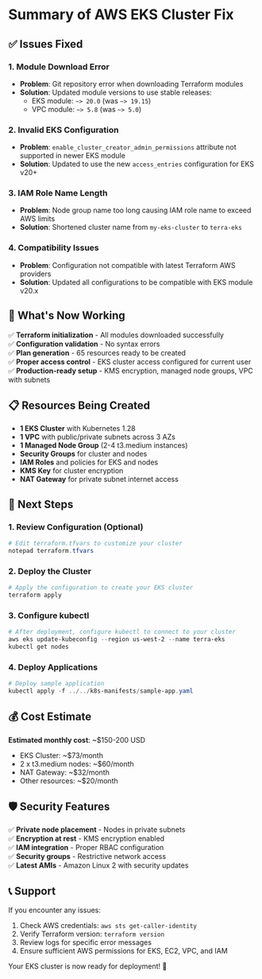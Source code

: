 # Summary of AWS EKS Cluster Fix

## ✅ Issues Fixed

### 1. **Module Download Error**
- **Problem**: Git repository error when downloading Terraform modules
- **Solution**: Updated module versions to use stable releases:
  - EKS module: `~> 20.0` (was `~> 19.15`)
  - VPC module: `~> 5.8` (was `~> 5.0`)

### 2. **Invalid EKS Configuration**
- **Problem**: `enable_cluster_creator_admin_permissions` attribute not supported in newer EKS module
- **Solution**: Updated to use the new `access_entries` configuration for EKS v20+

### 3. **IAM Role Name Length**
- **Problem**: Node group name too long causing IAM role name to exceed AWS limits
- **Solution**: Shortened cluster name from `my-eks-cluster` to `terra-eks`

### 4. **Compatibility Issues**
- **Problem**: Configuration not compatible with latest Terraform AWS providers
- **Solution**: Updated all configurations to be compatible with EKS module v20.x

## 🚀 What's Now Working

✅ **Terraform initialization** - All modules downloaded successfully  
✅ **Configuration validation** - No syntax errors  
✅ **Plan generation** - 65 resources ready to be created  
✅ **Proper access control** - EKS cluster access configured for current user  
✅ **Production-ready setup** - KMS encryption, managed node groups, VPC with subnets  

## 📋 Resources Being Created

- **1 EKS Cluster** with Kubernetes 1.28
- **1 VPC** with public/private subnets across 3 AZs
- **1 Managed Node Group** (2-4 t3.medium instances)
- **Security Groups** for cluster and nodes
- **IAM Roles** and policies for EKS and nodes
- **KMS Key** for cluster encryption
- **NAT Gateway** for private subnet internet access

## 🎯 Next Steps

### 1. **Review Configuration** (Optional)
```powershell
# Edit terraform.tfvars to customize your cluster
notepad terraform.tfvars
```

### 2. **Deploy the Cluster**
```powershell
# Apply the configuration to create your EKS cluster
terraform apply
```

### 3. **Configure kubectl**
```powershell
# After deployment, configure kubectl to connect to your cluster
aws eks update-kubeconfig --region us-west-2 --name terra-eks
kubectl get nodes
```

### 4. **Deploy Applications**
```powershell
# Deploy sample application
kubectl apply -f ../../k8s-manifests/sample-app.yaml
```

## 💰 Cost Estimate

**Estimated monthly cost**: ~$150-200 USD
- EKS Cluster: ~$73/month
- 2 x t3.medium nodes: ~$60/month
- NAT Gateway: ~$32/month
- Other resources: ~$20/month

## 🛡️ Security Features

✅ **Private node placement** - Nodes in private subnets  
✅ **Encryption at rest** - KMS encryption enabled  
✅ **IAM integration** - Proper RBAC configuration  
✅ **Security groups** - Restrictive network access  
✅ **Latest AMIs** - Amazon Linux 2 with security updates  

## 📞 Support

If you encounter any issues:
1. Check AWS credentials: `aws sts get-caller-identity`
2. Verify Terraform version: `terraform version`
3. Review logs for specific error messages
4. Ensure sufficient AWS permissions for EKS, EC2, VPC, and IAM

Your EKS cluster is now ready for deployment! 🚀